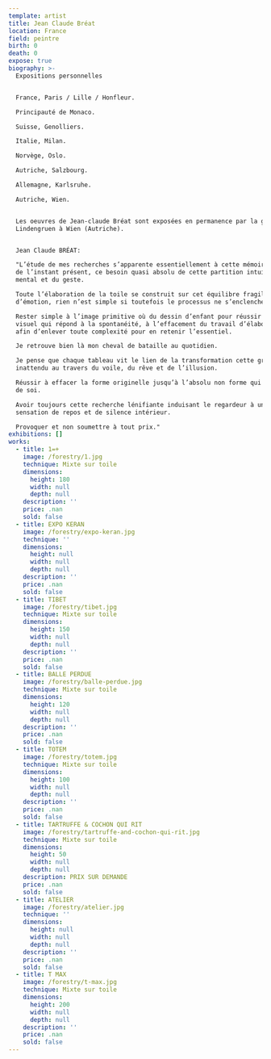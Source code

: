 ```yaml
---
template: artist
title: Jean Claude Bréat
location: France
field: peintre
birth: 0
death: 0
expose: true
biography: >-
  Expositions personnelles


  France, Paris / Lille / Honfleur.

  Principauté de Monaco.

  Suisse, Genolliers.

  Italie, Milan.

  Norvège, Oslo.

  Autriche, Salzbourg.

  Allemagne, Karlsruhe.

  Autriche, Wien.


  Les oeuvres de Jean-claude Bréat sont exposées en permanence par la galerie
  Lindengruen à Wien (Autriche).


  Jean Claude BRÉAT:

  "L’étude de mes recherches s’apparente essentiellement à cette mémoire interne
  de l’instant présent, ce besoin quasi absolu de cette partition intuitive du
  mental et du geste.

  Toute l’élaboration de la toile se construit sur cet équilibre fragile
  d’émotion, rien n’est simple si toutefois le processus ne s’enclenche pas.

  Rester simple à l’image primitive où du dessin d’enfant pour réussir l’impact
  visuel qui répond à la spontanéité, à l’effacement du travail d’élaboration
  afin d’enlever toute complexité pour en retenir l’essentiel.

  Je retrouve bien là mon cheval de bataille au quotidien.

  Je pense que chaque tableau vit le lien de la transformation cette grâce
  inattendu au travers du voile, du rêve et de l’illusion.

  Réussir à effacer la forme originelle jusqu’à l’absolu non forme qui s’impose
  de soi.

  Avoir toujours cette recherche lénifiante induisant le regardeur à une
  sensation de repos et de silence intérieur.

  Provoquer et non soumettre à tout prix."
exhibitions: []
works:
  - title: 1=+
    image: /forestry/1.jpg
    technique: Mixte sur toile
    dimensions:
      height: 180
      width: null
      depth: null
    description: ''
    price: .nan
    sold: false
  - title: EXPO KERAN
    image: /forestry/expo-keran.jpg
    technique: ''
    dimensions:
      height: null
      width: null
      depth: null
    description: ''
    price: .nan
    sold: false
  - title: TIBET
    image: /forestry/tibet.jpg
    technique: Mixte sur toile
    dimensions:
      height: 150
      width: null
      depth: null
    description: ''
    price: .nan
    sold: false
  - title: BALLE PERDUE
    image: /forestry/balle-perdue.jpg
    technique: Mixte sur toile
    dimensions:
      height: 120
      width: null
      depth: null
    description: ''
    price: .nan
    sold: false
  - title: TOTEM
    image: /forestry/totem.jpg
    technique: Mixte sur toile
    dimensions:
      height: 100
      width: null
      depth: null
    description: ''
    price: .nan
    sold: false
  - title: TARTRUFFE & COCHON QUI RIT
    image: /forestry/tartruffe-and-cochon-qui-rit.jpg
    technique: Mixte sur toile
    dimensions:
      height: 50
      width: null
      depth: null
    description: PRIX SUR DEMANDE
    price: .nan
    sold: false
  - title: ATELIER
    image: /forestry/atelier.jpg
    technique: ''
    dimensions:
      height: null
      width: null
      depth: null
    description: ''
    price: .nan
    sold: false
  - title: T MAX
    image: /forestry/t-max.jpg
    technique: Mixte sur toile
    dimensions:
      height: 200
      width: null
      depth: null
    description: ''
    price: .nan
    sold: false
---
```


